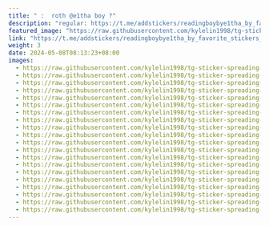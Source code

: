 ```yaml
---
title: "‌ ‌: ‌ ‌roth @e1tha boy ?"
description: "regular: https://t.me/addstickers/readingboybye1tha_by_favorite_stickers_bot"
featured_image: "https://raw.githubusercontent.com/kylelin1998/tg-sticker-spreading-worldwide-images/main/img/d17e946c-fa36-4505-8d42-366f2ed778c3.jpg"
link: "https://t.me/addstickers/readingboybye1tha_by_favorite_stickers_bot"
weight: 3
date: 2024-05-08T08:13:23+08:00
images:
  - https://raw.githubusercontent.com/kylelin1998/tg-sticker-spreading-worldwide-images/main/img/d17e946c-fa36-4505-8d42-366f2ed778c3.jpg
  - https://raw.githubusercontent.com/kylelin1998/tg-sticker-spreading-worldwide-images/main/img/757f50b9-713b-49ce-b373-ca9b47b4c217.jpg
  - https://raw.githubusercontent.com/kylelin1998/tg-sticker-spreading-worldwide-images/main/img/1e1825d1-c043-4a3a-a869-a870f53aec7c.jpg
  - https://raw.githubusercontent.com/kylelin1998/tg-sticker-spreading-worldwide-images/main/img/a5348235-a3be-4435-a930-82f7167fdcda.jpg
  - https://raw.githubusercontent.com/kylelin1998/tg-sticker-spreading-worldwide-images/main/img/db731e16-7f27-4af8-976d-6541b721785b.jpg
  - https://raw.githubusercontent.com/kylelin1998/tg-sticker-spreading-worldwide-images/main/img/5bd03c14-6bc5-411d-b127-ddb2bb145d1f.jpg
  - https://raw.githubusercontent.com/kylelin1998/tg-sticker-spreading-worldwide-images/main/img/2c4464a0-b0c5-4e60-85f1-64d57326a3ba.jpg
  - https://raw.githubusercontent.com/kylelin1998/tg-sticker-spreading-worldwide-images/main/img/d8aafa5d-73b1-4466-832d-8a6761c1c3e2.jpg
  - https://raw.githubusercontent.com/kylelin1998/tg-sticker-spreading-worldwide-images/main/img/c7c12112-abf5-4d18-991c-4c22204e7440.jpg
  - https://raw.githubusercontent.com/kylelin1998/tg-sticker-spreading-worldwide-images/main/img/29b2e131-5c6b-4d8b-b7b5-d7c1f1dd35dd.jpg
  - https://raw.githubusercontent.com/kylelin1998/tg-sticker-spreading-worldwide-images/main/img/e9cf73fe-ff09-41e6-8dec-8f669cff8c68.jpg
  - https://raw.githubusercontent.com/kylelin1998/tg-sticker-spreading-worldwide-images/main/img/14969943-d23e-482f-9505-298b2d9659c2.jpg
  - https://raw.githubusercontent.com/kylelin1998/tg-sticker-spreading-worldwide-images/main/img/da66808a-9827-4a83-804d-64a6f9d9413f.jpg
  - https://raw.githubusercontent.com/kylelin1998/tg-sticker-spreading-worldwide-images/main/img/2c56097f-6f9f-4f18-b8fc-54e943c5a45d.jpg
  - https://raw.githubusercontent.com/kylelin1998/tg-sticker-spreading-worldwide-images/main/img/010677fd-b962-4284-8d22-924a5e997afd.jpg
  - https://raw.githubusercontent.com/kylelin1998/tg-sticker-spreading-worldwide-images/main/img/f7e0abbf-d7c8-4d26-8d32-e962f56b4bca.jpg
  - https://raw.githubusercontent.com/kylelin1998/tg-sticker-spreading-worldwide-images/main/img/7f63886c-7468-4ccb-a443-e2a4e41224ca.jpg
  - https://raw.githubusercontent.com/kylelin1998/tg-sticker-spreading-worldwide-images/main/img/5ceee608-a5cd-4fa4-ace1-c7886c17d7a0.jpg
  - https://raw.githubusercontent.com/kylelin1998/tg-sticker-spreading-worldwide-images/main/img/0e628cb4-564a-465d-a206-88c4c10401fa.jpg
  - https://raw.githubusercontent.com/kylelin1998/tg-sticker-spreading-worldwide-images/main/img/5e84e6a7-2c40-4006-9fb8-af83a26a3bc3.jpg
---
```

